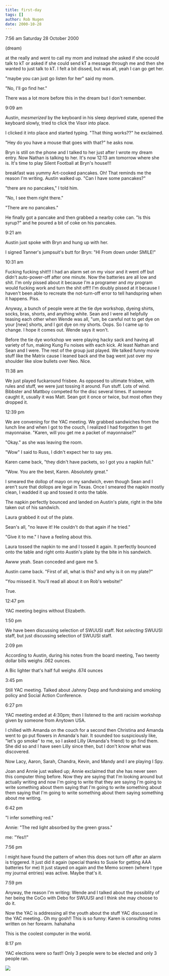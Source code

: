 ```yaml
---
title: first-day
tags: []
author: Rob Nugen
date: 2000-10-28
---
```


<p class=date>7:56 am Saturday 28 October 2000

<p class=note>(dream)

<p class=dream>at the really and went to call my mom and instead she asked
if she ocould talk to kT or asked if she could send kT a message through me
and then she wanted to just talk to kT.    I felt a bit dissed,  but was
all, yeah I can go get her.

<p class=dream>"maybe you can just go listen for her" said my mom.

<p class=dream>"No, I'll go find her."

<p>There was a lot more before this in the dream but I don't remember.

<p class=date>9:09 am

<p>Austin, <em>mesmerized</em> by the keyboard in his sleep deprived state,
opened the keyboard slowly, tried to click the Visor into place.

<p>I clicked it into place and started typing.  "That thing works??" he
exclaimed.

<p>"Hey do you have a mouse that goes with that?" he asks now.

<p>Bryn is still on the phone and I talked to her just after I wrote my
dream entry.  Now Nathan is talking to her.  It's now 12:13 am tomorrow
where she is.  It's time to play Silent Football at Bryn's house!!!

<p>breakfast was yummy Art-cooked pancakes.   Oh!  That reminds me the
reason I'm writing.  Austin walked up.  "Can I have some pancakes?"

<p>"there are no pancakes," I told him.

<p>"No, I see them right there."

<p>"There are no pancakes."

<p>He finally got a pancake and then grabbed a nearby coke can.  "Is this
syrup?"  and he poured a bit of coke on his pancakes.

<p class=date>9:21 am

<p>Austin just spoke with Bryn and hung up with her.

<p>I signed Tanner's jumpsuit's butt for Bryn: "HI From down under  SMILE!"

<p class=date>10:31 am

<p>Fucking fucking shit!!!  I had an alarm set on my visor and it went off
but didn't auto-power-off after one minute.  Now the batteries are all low
and shit.  I'm only pissed about it because I'm a programer and <em>my</em>
program would fucking work and turn the shit off!!  I'm doubly pissed at it
because I haven't been able to recreate the not-turn-off error to tell
handspring when it happens.  Piss.

<p>Anyway, a bunch of people were at the tie dye workshop, dyeing shirts,
socks, bras, shorts, and anything white.  Sean and I were all helpfully
teasing each other when Wende was all, "um, be careful not to get dye on
your [new] shorts, and I got dye on my shorts.  Oops. So I came up to
change.  I hope it comes out.  Wende says it won't.

<p>Before the tie dye workshop we were playing hacky sack and having all
variety of fun, making Kung Fu noises with each kick.  At least Nathan and
Sean and I were.  The rest of the group just played.  We talked funny movie
stuff like the Matrix cause I leaned back and the bag went just over my
shoulder like slow bullets over Neo.   Nice.

<p class=date>11:38 am

<p>We just played fuckaround frisbee.  As opposed to ultimate frisbee, with
rules and stuff, we were just tossing it around.  Fun stuff.  Lots of wind.
Bibbster and Mattboy competed for the disc several times.  If someone caught
it, usually it was Matt.  Sean got it once or twice, but most often they
dropped it.

<p class=date>12:39 pm

<p>We are convening for the YAC meeting.  We grabbed sandwiches from the
lunch line and when I got to the couch, I realized I had forgotten to get
mayonnaise.  "Karen, will you get me a packet of mayonnaise?"

<p>"Okay."  as she was leaving the room.

<p>"Wow" I said to Russ, I didn't expect her to say yes.

<p>Karen came back, "they didn't have packets, so I got you a napkin full."

<p>"Wow.  You are the best, Karen.  Absolutely great."

<p>I smeared the dollop of mayo on my sandwich, even though Sean and I
aren't sure that dollops are legal in Texas.  Once I smeared the napkin
mostly clean, I wadded it up and tossed it onto the table.

<p>The napkin perfectly bounced and landed on Austin's plate, right in the
bite taken out of his sandwich.

<p>Laura grabbed it out of the plate.

<p>Sean's all, "no leave it!  He couldn't do that again if he tried."

<p>"Give it to me."  I have a feeling about this.

<p>Laura tossed the napkin to me and I tossed it again.  It perfectly
bounced onto the table and right onto Austin's plate by the bite in his
sandwich.

<p>Awww yeah.  Sean conceded and gave me 5.

<p>Austin came back.  "First of all, what is this?  and why is it on my
plate?"

<p>"You missed it.  You'll read all about it on Rob's website!"

<p>True.

<p class=date>12:47 pm

<p>YAC meeting begins without Elizabeth.

<p class=date>1:50 pm

<p>We have been discussing selection of SWUUSI staff.  Not
<em>selecting</em> SWUUSI staff, but just discussing selection of SWUUSI
staff.

<p class=date>2:09 pm

<p>According to Austin, during his notes from the board meeting, Two twenty
dollar bills weighs .062 ounces.

<p>A Bic lighter that's half full weighs .674 ounces

<p class=date>3:45 pm

<p>Still YAC meeting.  Talked about Jahnny Depp and fundraising and smoking
policy and Social Action Conference.

<p class=date>6:27 pm

<p>YAC meeting ended at 4:30pm; then I listened to the anti racisim workshop
given by someone from Anytown USA.

<p>I chilled with Amanda on the couch for a second then Christina and Amanda
went to go put flowers in Amanda's hair.  It sounded too suspiciously like,
"let's go smoke" to me, so I asked Lilly (Amanda's friend) to go find them.
She did so and I have seen Lilly since then, but I don't know what was
discovered.

<p>Now Lacy, Aaron, Sarah, Chandra, Kevin, and Mandy and I are playing I
Spy.

<p>Joan and Annie just walked up; Annie exclaimed that she has never seen
this computer thing before.  Now they are saying that I'm looking around but
actually writing and now I'm going to write that they are saying I'm going
to write something about them saying that I'm going to write something about
them saying that I'm going to write something about them saying something
about me writing.

<p class=date>6:42 pm

<p>"I infer something red."

<p>Annie: "The red light absorbed by the green grass."

<p>me: "Yes!!"

<p class=date>7:56 pm

<p>I might have found the pattern of when this does not turn off after an
alarm is triggered.  It just did it again (special thanks to Susie for
getting AAA batteries for me)  It just stayed on again and the Memo screen
(where I type my journal entries) was active. Maybe that's it.

<p class=date>7:59 pm

<p>Anyway, the reason I'm writing:  Wende and I talked about the possiblity
of her being the CoCo with Debo for SWUUSI and I think she may choose to do
it.

<p>Now the YAC is addressing all the youth about the stuff YAC discussed in
the YAC meeting..  Oh my gosh!!  This is so funny: Karen is consulting notes
written on her forearm.  hahahaha

<p class=message>This is the coolest computer in the world.

<p class=date>8:17 pm

<p>YAC elections were so fast!!  Only 3 people were to be elected and only 3
people ran.

<p><img src="/images/rob/wL-ROB.gif">

